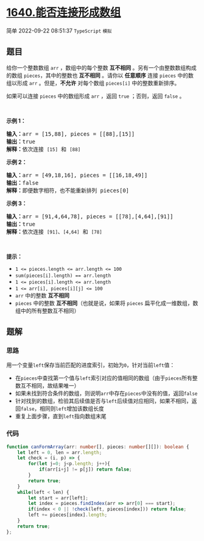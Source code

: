 # [1640.能否连接形成数组](https://leetcode.cn/problems/check-array-formation-through-concatenation)
<span class="diff diff-easy">简单</span>
2022-09-22 08:51:37 `TypeScript` `模拟`
## 题目
<p>给你一个整数数组 <code>arr</code> ，数组中的每个整数 <strong>互不相同</strong> 。另有一个由整数数组构成的数组 <code>pieces</code>，其中的整数也 <strong>互不相同</strong> 。请你以 <strong>任意顺序</strong> 连接 <code>pieces</code> 中的数组以形成 <code>arr</code> 。但是，<strong>不允许</strong> 对每个数组 <code>pieces[i]</code> 中的整数重新排序。</p>

<p>如果可以连接<em> </em><code>pieces</code> 中的数组形成 <code>arr</code> ，返回 <code>true</code> ；否则，返回 <code>false</code> 。</p>

<p>&nbsp;</p>

<p><strong>示例 1：</strong></p>

<pre>
<strong>输入：</strong>arr = [15,88], pieces = [[88],[15]]
<strong>输出：</strong>true
<strong>解释：</strong>依次连接 <code>[15]</code> 和 <code>[88]</code>
</pre>

<p><strong>示例 2：</strong></p>

<pre>
<strong>输入：</strong>arr = [49,18,16], pieces = [[16,18,49]]
<strong>输出：</strong>false
<strong>解释：</strong>即便数字相符，也不能重新排列 pieces[0]
</pre>

<p><strong>示例 3：</strong></p>

<pre>
<strong>输入：</strong>arr = [91,4,64,78], pieces = [[78],[4,64],[91]]
<strong>输出：</strong>true
<strong>解释：</strong>依次连接 <code>[91]</code>、<code>[4,64]</code> 和 <code>[78]</code></pre>

<p>&nbsp;</p>

<p><strong>提示：</strong></p>

<ul>
  <li><code>1 &lt;= pieces.length &lt;= arr.length &lt;= 100</code></li>
  <li><code>sum(pieces[i].length) == arr.length</code></li>
  <li><code>1 &lt;= pieces[i].length &lt;= arr.length</code></li>
  <li><code>1 &lt;= arr[i], pieces[i][j] &lt;= 100</code></li>
  <li><code>arr</code> 中的整数 <strong>互不相同</strong></li>
  <li><code>pieces</code> 中的整数 <strong>互不相同</strong>（也就是说，如果将 <code>pieces</code> 扁平化成一维数组，数组中的所有整数互不相同）</li>
</ul>


## 题解
### 思路
用一个变量`left`保存当前匹配的进度索引，初始为`0`，针对当前`left`值：
- 在`pieces`中查找第一个值与`left`索引对应的值相同的数组（由于`pieces`所有整数互不相同，故结果唯一）
- 如果未找到符合条件的数组，则说明`arr`中存在`pieces`中没有的值，返回`false`
- 针对找到的数组，检验其后续值是否与`left`后续值对应相同，如果不相同，返回`false`，相同则`left`增加该数组长度
- 重复上面步骤，直到`left`指向数组末尾

### 代码
```typescript
function canFormArray(arr: number[], pieces: number[][]): boolean {
    let left = 0, len = arr.length;
    let check = (i, p) => {
        for(let j=0; j<p.length; j++){
            if(arr[i+j] != p[j]) return false;
        }
        return true;
    }
    while(left < len) {
        let start = arr[left];
        let index = pieces.findIndex(arr => arr[0] === start);
        if(index < 0 || !check(left, pieces[index])) return false;
        left += pieces[index].length;
    }
    return true;
};
```
